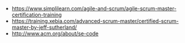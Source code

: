 - https://www.simplilearn.com/agile-and-scrum/agile-scrum-master-certification-training
- https://training.xebia.com/advanced-scrum-master/certified-scrum-master-by-jeff-sutherland/
- http://www.acm.org/about/se-code